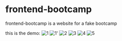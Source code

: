 # frontend-bootcamp 
frontend-bootcamp is a website for a fake bootcamp 

this is the demo:
![1](https://user-images.githubusercontent.com/68748043/214840540-54586a35-af56-45ea-8fdd-d0fce6bf1c59.PNG)
![1'](https://user-images.githubusercontent.com/68748043/214840560-222bd629-4a83-4c04-9f39-4722cdac9321.PNG)
![2](https://user-images.githubusercontent.com/68748043/214840602-df4b4a15-d8cf-408e-900e-3ad7d99ac042.PNG)
![3](https://user-images.githubusercontent.com/68748043/214840608-aa624980-0355-4df2-b479-733c6fb9d95b.PNG)
![4](https://user-images.githubusercontent.com/68748043/214840611-5f1cdf1f-080a-4e1d-af31-6a528ff889c9.PNG)
![5](https://user-images.githubusercontent.com/68748043/214840592-a56fe168-0183-443a-9480-7ce15a087367.PNG)

